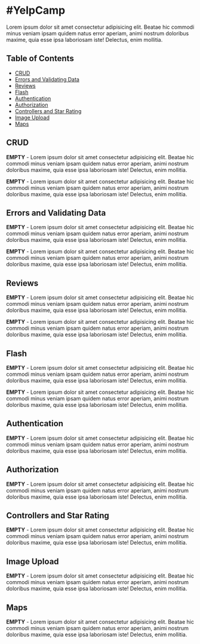 #YelpCamp
========

Lorem ipsum dolor sit amet consectetur adipisicing elit. Beatae hic commodi minus veniam ipsam quidem natus error aperiam, animi nostrum doloribus maxime, quia esse ipsa laboriosam iste! Delectus, enim mollitia.


## Table of Contents

- [CRUD](https://github.com/dz149131/YelpCamp/blob/main/README.md#crud)
- [Errors and Validating Data](https://github.com/dz149131/YelpCamp/blob/main/README.md#errors-validating-data)
- [Reviews](https://github.com/dz149131/YelpCamp/blob/main/README.md#reviews)
- [Flash](https://github.com/dz149131/YelpCamp/blob/main/README.md#flash)
- [Authentication](https://github.com/dz149131/YelpCamp/blob/main/README.md#authentication)
- [Authorization](https://github.com/dz149131/YelpCamp/blob/main/README.md#authorization)
- [Controllers and Star Rating](https://github.com/dz149131/YelpCamp/blob/main/README.md#controllers-and-star-rating)
- [Image Upload](https://github.com/dz149131/YelpCamp/blob/main/README.md#image-upload)
- [Maps](https://github.com/dz149131/YelpCamp/blob/main/README.md#maps)


CRUD
---------

**EMPTY** - Lorem ipsum dolor sit amet consectetur adipisicing elit. Beatae hic commodi minus veniam ipsam quidem natus error aperiam, animi nostrum doloribus maxime, quia esse ipsa laboriosam iste! Delectus, enim mollitia.

**EMPTY** - Lorem ipsum dolor sit amet consectetur adipisicing elit. Beatae hic commodi minus veniam ipsam quidem natus error aperiam, animi nostrum doloribus maxime, quia esse ipsa laboriosam iste! Delectus, enim mollitia.

Errors and Validating Data
---------

**EMPTY** - Lorem ipsum dolor sit amet consectetur adipisicing elit. Beatae hic commodi minus veniam ipsam quidem natus error aperiam, animi nostrum doloribus maxime, quia esse ipsa laboriosam iste! Delectus, enim mollitia.

**EMPTY** - Lorem ipsum dolor sit amet consectetur adipisicing elit. Beatae hic commodi minus veniam ipsam quidem natus error aperiam, animi nostrum doloribus maxime, quia esse ipsa laboriosam iste! Delectus, enim mollitia.

Reviews
---------

**EMPTY** - Lorem ipsum dolor sit amet consectetur adipisicing elit. Beatae hic commodi minus veniam ipsam quidem natus error aperiam, animi nostrum doloribus maxime, quia esse ipsa laboriosam iste! Delectus, enim mollitia.

**EMPTY** - Lorem ipsum dolor sit amet consectetur adipisicing elit. Beatae hic commodi minus veniam ipsam quidem natus error aperiam, animi nostrum doloribus maxime, quia esse ipsa laboriosam iste! Delectus, enim mollitia.

Flash
---------

**EMPTY** - Lorem ipsum dolor sit amet consectetur adipisicing elit. Beatae hic commodi minus veniam ipsam quidem natus error aperiam, animi nostrum doloribus maxime, quia esse ipsa laboriosam iste! Delectus, enim mollitia.

**EMPTY** - Lorem ipsum dolor sit amet consectetur adipisicing elit. Beatae hic commodi minus veniam ipsam quidem natus error aperiam, animi nostrum doloribus maxime, quia esse ipsa laboriosam iste! Delectus, enim mollitia.

Authentication
---------

**EMPTY** - Lorem ipsum dolor sit amet consectetur adipisicing elit. Beatae hic commodi minus veniam ipsam quidem natus error aperiam, animi nostrum doloribus maxime, quia esse ipsa laboriosam iste! Delectus, enim mollitia.


Authorization
---------

**EMPTY** - Lorem ipsum dolor sit amet consectetur adipisicing elit. Beatae hic commodi minus veniam ipsam quidem natus error aperiam, animi nostrum doloribus maxime, quia esse ipsa laboriosam iste! Delectus, enim mollitia.


Controllers and Star Rating
---------

**EMPTY** - Lorem ipsum dolor sit amet consectetur adipisicing elit. Beatae hic commodi minus veniam ipsam quidem natus error aperiam, animi nostrum doloribus maxime, quia esse ipsa laboriosam iste! Delectus, enim mollitia.


Image Upload
---------

**EMPTY** - Lorem ipsum dolor sit amet consectetur adipisicing elit. Beatae hic commodi minus veniam ipsam quidem natus error aperiam, animi nostrum doloribus maxime, quia esse ipsa laboriosam iste! Delectus, enim mollitia.


Maps
---------

**EMPTY** - Lorem ipsum dolor sit amet consectetur adipisicing elit. Beatae hic commodi minus veniam ipsam quidem natus error aperiam, animi nostrum doloribus maxime, quia esse ipsa laboriosam iste! Delectus, enim mollitia.

